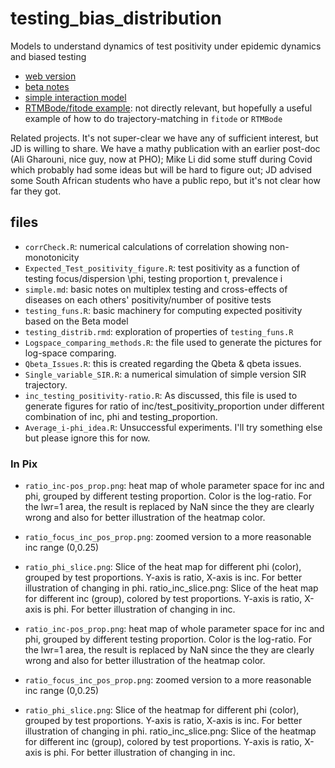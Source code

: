 # testing_bias_distribution

Models to understand dynamics of test positivity under epidemic dynamics and biased testing

-   [web version](https://bbolker.github.io/testing_bias_distribution/)
-   [beta notes](docs/testing_distrib.html)
-   [simple interaction model](simple.md)
-   [RTMBode/fitode example](fitodeMCMC.R): not directly relevant, but hopefully a useful example of how to do trajectory-matching in `fitode` or `RTMBode`

Related projects. It's not super-clear we have any of sufficient interest, but JD is willing to share. We have a mathy publication with an earlier post-doc (Ali Gharouni, nice guy, now at PHO); Mike Li did some stuff during Covid which probably had some ideas but will be hard to figure out; JD advised some South African students who have a public repo, but it's not clear how far they got.

## files

-   `corrCheck.R`: numerical calculations of correlation showing non-monotonicity
-   `Expected_Test_positivity_figure.R`: test positivity as a function of testing focus/dispersion \phi, testing proportion t, prevalence i
-   `simple.md`: basic notes on multiplex testing and cross-effects of diseases on each others' positivity/number of positive tests
-   `testing_funs.R`: basic machinery for computing expected positivity based on the Beta model
-   `testing_distrib.rmd`: exploration of properties of `testing_funs.R`
-   `Logspace_comparing_methods.R`: the file used to generate the pictures for log-space comparing.
-   `Qbeta_Issues.R`: this is created regarding the Qbeta & qbeta issues.
-   `Single_variable_SIR.R`: a numerical simulation of simple version SIR trajectory.
-   `inc_testing_positivity-ratio.R`: As discussed, this file is used to generate figures for ratio of inc/test_positivity_proportion under different combination of inc, phi and testing_proportion.
-   `Average_i-phi_idea.R`: Unsuccessful experiments. I'll try something else but please ignore this for now.

### In Pix
- `ratio_inc-pos_prop.png`: heat map of whole parameter space for inc and phi, grouped by different testing proportion. Color is the log-ratio. For the lwr=1 area, the result is replaced by NaN since the they are clearly wrong and also for better illustration of the heatmap color.
- `ratio_focus_inc_pos_prop.png`: zoomed version to a more reasonable inc range (0,0.25)
- `ratio_phi_slice.png`: Slice of the heat map for different phi (color), grouped by test proportions. Y-axis is ratio, X-axis is inc. For better illustration of changing in phi.
ratio_inc_slice.png: Slice of the heat map for different inc (group), colored by test proportions. Y-axis is ratio, X-axis is phi. For better illustration of changing in inc.

-   `ratio_inc-pos_prop.png`: heat map of whole parameter space for inc and phi, grouped by different testing proportion. Color is the log-ratio. For the lwr=1 area, the result is replaced by NaN since the they are clearly wrong and also for better illustration of the heatmap color.
-   `ratio_focus_inc_pos_prop.png`: zoomed version to a more reasonable inc range (0,0.25)
-   `ratio_phi_slice.png`: Slice of the heatmap for different phi (color), grouped by test proportions. Y-axis is ratio, X-axis is inc. For better illustration of changing in phi. ratio_inc_slice.png: Slice of the heatmap for different inc (group), colored by test proportions. Y-axis is ratio, X-axis is phi. For better illustration of changing in inc.

